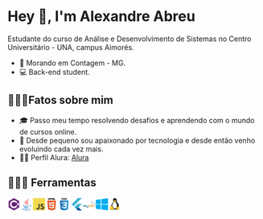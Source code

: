 # Hey 👋, I'm Alexandre Abreu

Estudante do curso de Análise e Desenvolvimento de Sistemas no Centro Universitário - UNA,  campus Aimorés. 


 - 🏡 Morando em Contagem - MG.
 - 💻 Back-end student.

##  🙋🏽‍♂️Fatos sobre mim

 - 🎓 Passo meu tempo resolvendo desafios e aprendendo com o mundo de cursos online.
 - 👦 Desde pequeno sou apaixonado por tecnologia e desde então venho evoluindo cada vez mais.
 - 👨‍💻 Perfil Alura: [Alura](https://cursos.alura.com.br/user/contatoalexandre95)

## 👨🏻‍🔧 Ferramentas

<a target="_blank" rel="noopener noreferrer" href="https://raw.githubusercontent.com/devicons/devicon/9f4f5cdb393299a81125eb5127929ea7bfe42889/icons/csharp/csharp-plain.svg"><img src="https://raw.githubusercontent.com/devicons/devicon/9f4f5cdb393299a81125eb5127929ea7bfe42889/icons/csharp/csharp-plain.svg" alt="csharp" width="25" height="25" style="max-width:100%;"></a><a target="_blank" rel="noopener noreferrer" href="https://raw.githubusercontent.com/devicons/devicon/master/icons/javascript/javascript-original.svg"><img src="https://raw.githubusercontent.com/devicons/devicon/9f4f5cdb393299a81125eb5127929ea7bfe42889/icons/java/java-original.svg" alt="angular-js" width="25" height="25" style="max-width:100%;"><img src="https://raw.githubusercontent.com/devicons/devicon/master/icons/javascript/javascript-original.svg" alt="javascript" width="25" height="25" style="max-width:100%;"><img src="https://raw.githubusercontent.com/devicons/devicon/9f4f5cdb393299a81125eb5127929ea7bfe42889/icons/html5/html5-original-wordmark.svg" alt="javascript" width="25" height="25" style="max-width:100%;"><img src="https://raw.githubusercontent.com/devicons/devicon/9f4f5cdb393299a81125eb5127929ea7bfe42889/icons/css3/css3-original-wordmark.svg" alt="angular-js" width="25" height="25" style="max-width:100%;"><img src="https://raw.githubusercontent.com/devicons/devicon/9f4f5cdb393299a81125eb5127929ea7bfe42889/icons/flutter/flutter-original.svg" alt="angular-js" width="25" height="25" style="max-width:100%;"><img src="https://raw.githubusercontent.com/devicons/devicon/9f4f5cdb393299a81125eb5127929ea7bfe42889/icons/mysql/mysql-original-wordmark.svg" alt="angular-js" width="25" height="25" style="max-width:100%;"><img src="https://raw.githubusercontent.com/devicons/devicon/9f4f5cdb393299a81125eb5127929ea7bfe42889/icons/windows8/windows8-original.svg" alt="angular-js" width="25" height="25" style="max-width:100%;"><img src="https://raw.githubusercontent.com/devicons/devicon/9f4f5cdb393299a81125eb5127929ea7bfe42889/icons/linux/linux-original.svg" alt="angular-js" width="25" height="25" style="max-width:100%;">
</a>
